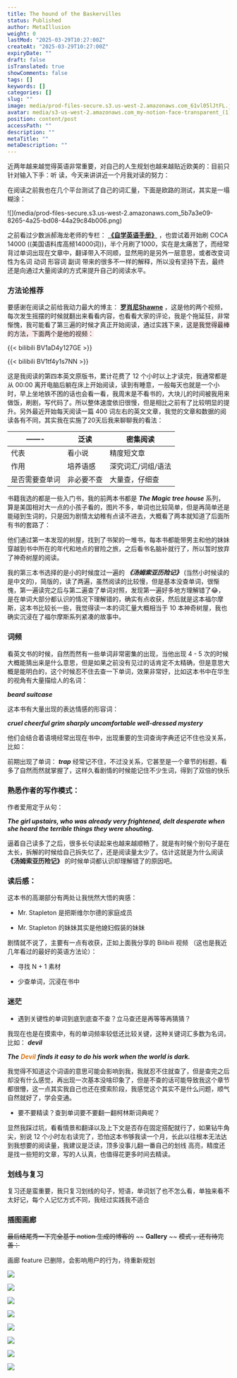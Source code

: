 ```yaml
---
title: The hound of the Baskervilles
status: Published
author: MetaIllusion
weight: 0
lastMod: "2025-03-29T10:27:00Z"
createAt: "2025-03-29T10:27:00Z"
expiryDate: ""
draft: false
isTranslated: true
showComments: false
tags: []
keywords: []
categories: []
slug: ""
image: media/prod-files-secure.s3.us-west-2.amazonaws.com_61vl05lJtFL.jpg
avatar: media/s3-us-west-2.amazonaws.com_my-notion-face-transparent_(1).png
position: content/post
accessPath: ""
description: ""
metaTitle: ""
metaDescription: ""
---
```

近两年越来越觉得英语非常重要，对自己的人生规划也越来越贴近欧美的：目前只针对输入下手：听  读，今天来讲讲近一个月我对读的努力：

在阅读之前我也在几个平台测试了自己的词汇量，下面是欧路的测试，其实是一塌糊涂：

<!--more-->![](media/prod-files-secure.s3.us-west-2.amazonaws.com_5b7a3e09-8265-4a25-bd08-44a29c84b006.png)

之前看过少数派郝海龙老师的专栏： **[《自学英语手册》](https://sspai.com/series/77)** ，也尝试着开始刷 COCA 14000 ((美国语料库高频14000词))，半个月刷了1000，实在是太痛苦了，而经常背过单词出现在文章中，翻译带入不同顺，显然用的是另外一层意思，或者改变词性为名词 动词 形容词 副词 带来的很多不一样的解释，所以没有坚持下去，最终还是向通过大量阅读的方式来提升自己的阅读水平。



### 方法论推荐
要感谢在阅读之前给我动力最大的博主： **[罗肖尼Shawne](https://space.bilibili.com/323794482)** ，这是他的两个视频，每次发生摇摆的时候就翻出来看看内容，也看看大家的评论，我是个拖延狂，非常惭愧，我可能看了第三遍的时候才真正开始阅读，通过实践下来，<span style="background-color: rgba(253, 235, 236, 1);">这是我觉得最棒的方法，下面两个是他的视频：</span>




{{< bilibili BV1aD4y127GE >}}

{{< bilibili BV1tf4y1s7NN >}}


这是我阅读的第四本英文原版书，累计花费了 12 个小时以上才读完，我通常都是从 00:00 离开电脑后躺在床上开始阅读，读到有睡意，一般每天也就是一个小时，早上坐地铁不困的话也会看一看，我周末是不看书的，大块儿的时间被我用来做饭，刷剧，写代码了。所以整体速度依旧很慢，但是相比之前有了比较明显的提升。另外最近开始每天阅读一篇 400 词左右的英文文章，我觉的文章和数据的阅读各有不同，其实我在实施了20天后我来聊聊我的看法：


| ——- | 泛读 | 密集阅读 |
| --- | --- | --- |
| 代表 | 看小说 | 精度短文章 |
| 作用 | 培养语感 | 深究词汇/词组/语法 |
| 是否需要查单词 | 非必要不查 | 大量查，仔细查 |
<!--more-->

书籍我选的都是一些入门书，我的前两本书都是 ***The Magic tree house*** 系列，算是美国相对大一点的小孩子看的，图片不多，单词也比较简单，但是再简单还是能碰到生词的，只是因为剧情太幼稚有点读不进去，大概看了两本就知道了后面所有书的套路了：

他们通过第一本发现的树屋，找到了书架的一堆书，每本书都能带男主和他的妹妹穿越到书中所在的年代和地点的冒险之旅，之后看书名脑补就行了，所以暂时放弃了神奇树屋的阅读。

我的第三本书选择的是小的时候度过一遍的 ***《汤姆索亚历险记》*** (当然小时候读的是中文的)，简版的，读了两遍，虽然阅读的比较慢，但是基本没查单词，很惭愧，第一遍读完之后与第二遍查了单词对照，发现第一遍好多地方理解错了😂，是在单词大部分都认识的情况下理解错的，确实有点收获，然后就是这本福尔摩斯，这本书比较长一些，我觉得读一本的词汇量大概相当于 10 本神奇树屋，我也确实沉浸在了福尔摩斯系列紧凑的故事中。



### 词频
看英文书的时候，自然而然有一些单词非常密集的出现，当他出现 4 - 5 次的时候大概能猜出来是什么意思，但是如果之前没有见过的话肯定不太精确，但是意思大概是能明白的，这个时候忍不住去查一下单词，效果非常好，比如这本书中在华生的视角有大量描绘人的名词：

 ***beard suitcase*** 

这本书有大量出现的表达情感的形容词：

 ***cruel cheerful grim sharply uncomfortable well-dressed mystery*** 

他们会结合着语境经常出现在书中，出现重要的生词查询字典还记不住也没关系，比如：

前期出现了单词： ***trap*** 经常记不住，不过没关系，它甚至是一个章节的标题，看多了自然而然就掌握了，这样久看剧情的时候能记住不少生词，得到了双倍的快乐



### 熟悉作者的写作模式：
作者爱用定于从句：

 ***The girl upstairs, who was already very frightened, delt desperate when she heard the terrible things they were  shouting.*** 

逼着自己读多了之后，很多长句读起来也越来越顺畅了，就是有时候个别句子是在太长，拆解的时候给自己拆失忆了，还是阅读量太少了。估计这就是为什么阅读 **《汤姆索亚历险记》** 的时候单词都认识却理解错了的原因吧。



### 读后感：
这本书的高潮部分有两处让我恍然大悟的爽感：

- Mr. Stapleton 是把斯维尔尔德的家庭成员

- Mr. Stapleton 的妹妹其实是他媳妇假装的妹妹

剧情就不说了，主要有一点有收获，正如上面我分享的 Bilibili 视频 （这也是我近几年看过的最好的英语方法论）：

- 寻找 N + 1 素材

- 少查单词，沉浸在书中



### 迷茫
- 遇到关键性的单词到底到底查不查？立马查还是再等等再猜猜？

我现在也是在摸索中，有的单词频率较低还比较关键，这种关键词汇多数为名词，比如： ***devil*** 

 ***The*** <span style="color: rgba(217, 115, 13, 1);"> ***Devil*** </span> ***finds it easy to do his work when the world is dark.*** 

我觉得不知道这个词语的意思可能会影响到我，我就忍不住就查了，但是查完之后却没有什么感觉，再出现一次基本没啥印象了，但是不查的话可能导致我这个章节都很懵，这一点其实我自己也还在摸索阶段，我感觉这个其实不是什么问题，顺气自然就好了，学会变通。

- 要不要精读？查到单词要不要翻一翻柯林斯词典呢？

显然我踩过坑，看看情景和翻译以及上下文是否存在固定搭配就行了，如果钻牛角尖，别说 12 个小时左右读完了，恐怕这本书够我读一个月，长此以往根本无法达到我想要的阅读量，我建议是泛读，顶多没事儿翻一番自己的划线 高亮，精度还是找一些短的文章，写的人认真，也值得花更多时间去精读。



### 划线与复习
复习还是蛮重要，我只复习划线的句子，短语，单词划了也不怎么看，单独来看不太好记，每个人记忆方式不同，我经过实践我不适合



### 插图画廊
 ~~最后结尾秀一下完全基于 notion 生成的博客的~~  ~~ **Gallery** ~~  ~~模式 ，还有待完善：~~ 

画廊 feature 已删除，会影响用户的行为，待重新规划



![](media/prod-files-secure.s3.us-west-2.amazonaws.com_ff217307-0e7a-4d23-993d-0362eee1b9b3.jpeg)

![](media/prod-files-secure.s3.us-west-2.amazonaws.com_fb39db97-719a-4727-aa77-cd39e5e227e4.jpeg)

![](media/prod-files-secure.s3.us-west-2.amazonaws.com_68f37fa7-2a9d-4dea-b0d0-701472e06dfb.jpeg)

![](media/prod-files-secure.s3.us-west-2.amazonaws.com_2c2610fd-bb92-4ffb-a391-fdbcc4fb0998.jpeg)

![](media/prod-files-secure.s3.us-west-2.amazonaws.com_742e7b1c-1da1-4d88-b010-b9c8f9500deb.jpeg)

![](media/prod-files-secure.s3.us-west-2.amazonaws.com_e8487019-2414-4f1d-8d1d-1c783405f2ca.webp)

![](media/prod-files-secure.s3.us-west-2.amazonaws.com_eb1bc2a1-ed87-4870-a242-5a19424bd7ab.jpeg)

![](media/prod-files-secure.s3.us-west-2.amazonaws.com_affbbb58-8638-4030-9532-c73dc2361a5c.webp)





